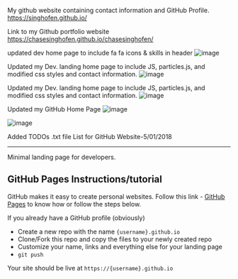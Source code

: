 My github website containing contact information and GitHub Profile.
https://singhofen.github.io/


Link to my Github portfolio website
https://chasesinghofen.github.io/chasesinghofen/ 

updated dev home page to include fa fa icons & skills in header
![image](https://user-images.githubusercontent.com/23155302/41439054-50af5a04-6ff7-11e8-8d46-246c67640f1e.png)


Updated my Dev. landing home page to include JS, particles.js, and modified css styles and contact information.
![image](https://user-images.githubusercontent.com/23155302/41117513-41091942-6a5b-11e8-9f89-8ff4e0760ded.png)


Updated my Dev. landing home page to include JS, particles.js, and modified css styles and contact information.
![image](https://user-images.githubusercontent.com/23155302/40997369-63ce9180-68d2-11e8-9f46-ba6594d8c7c1.png)


Updated my GitHub Home Page
![image](https://user-images.githubusercontent.com/23155302/39831683-3aa01c92-5393-11e8-8ce1-a09d473e8cc1.png)

![image](https://user-images.githubusercontent.com/23155302/39590214-403dde74-4ece-11e8-8362-5d61e4a38f4c.png)




Added TODOs .txt file List for GitHub Website-5/01/2018

---

Minimal landing page for developers.

## GitHub Pages Instructions/tutorial

GitHub makes it easy to create personal websites. Follow this link - [GitHub Pages](https://pages.github.com/) to know how or follow the steps below.

If you already have a GitHub profile (obviously)

* Create a new repo with the name `{username}.github.io`
* Clone/Fork this repo and copy the files to your newly created repo
* Customize your name, links and everything else for your landing page
* `git push`

Your site should be live at `https://{username}.github.io`



